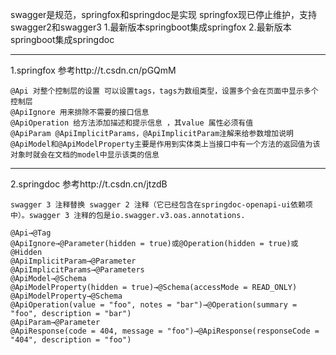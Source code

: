 swagger是规范，springfox和springdoc是实现
springfox现已停止维护，支持swagger2和swagger3
1.最新版本springboot集成springfox
2.最新版本springboot集成springdoc

-------------------------------------------------------
1.springfox
参考http://t.csdn.cn/pGQmM
```
@Api 对整个控制层的设置 可以设置tags，tags为数组类型，设置多个会在页面中显示多个控制层
@ApiIgnore 用来排除不需要的接口信息
@ApiOperation 给方法添加描述和提示信息 ，其value 属性必须有值
@ApiParam @ApiImplicitParams，@ApiImplicitParam注解来给参数增加说明
@ApiModel和@ApiModelProperty主要是作用到实体类上当接口中有一个方法的返回值为该对象时就会在文档的model中显示该类的信息
```
-----------------------------------------------------------
2.springdoc
参考http://t.csdn.cn/jtzdB
```
swagger 3 注释替换 swagger 2 注释（它已经包含在springdoc-openapi-ui依赖项中）。swagger 3 注释的包是io.swagger.v3.oas.annotations.

@Api→@Tag
@ApiIgnore→@Parameter(hidden = true)或@Operation(hidden = true)或@Hidden
@ApiImplicitParam→@Parameter
@ApiImplicitParams→@Parameters
@ApiModel→@Schema
@ApiModelProperty(hidden = true)→@Schema(accessMode = READ_ONLY)
@ApiModelProperty→@Schema
@ApiOperation(value = "foo", notes = "bar")→@Operation(summary = "foo", description = "bar")
@ApiParam→@Parameter
@ApiResponse(code = 404, message = "foo")→@ApiResponse(responseCode = "404", description = "foo")
```
